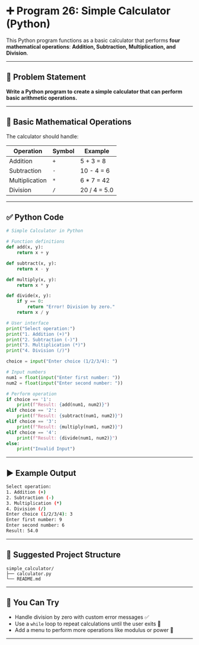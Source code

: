 
# ➕ Program 26: Simple Calculator (Python)

This Python program functions as a basic calculator that performs **four mathematical operations**: **Addition, Subtraction, Multiplication, and Division**.

---

## 📌 Problem Statement

**Write a Python program to create a simple calculator that can perform basic arithmetic operations.**

---

## 🧮 Basic Mathematical Operations

The calculator should handle:

| Operation      | Symbol | Example             |
|----------------|--------|---------------------|
| Addition       | `+`    | 5 + 3 = 8           |
| Subtraction    | `-`    | 10 - 4 = 6          |
| Multiplication | `*`    | 6 * 7 = 42          |
| Division       | `/`    | 20 / 4 = 5.0        |

---

## ✅ Python Code

```python
# Simple Calculator in Python

# Function definitions
def add(x, y):
    return x + y

def subtract(x, y):
    return x - y

def multiply(x, y):
    return x * y

def divide(x, y):
    if y == 0:
        return "Error! Division by zero."
    return x / y

# User interface
print("Select operation:")
print("1. Addition (+)")
print("2. Subtraction (-)")
print("3. Multiplication (*)")
print("4. Division (/)")

choice = input("Enter choice (1/2/3/4): ")

# Input numbers
num1 = float(input("Enter first number: "))
num2 = float(input("Enter second number: "))

# Perform operation
if choice == '1':
    print(f"Result: {add(num1, num2)}")
elif choice == '2':
    print(f"Result: {subtract(num1, num2)}")
elif choice == '3':
    print(f"Result: {multiply(num1, num2)}")
elif choice == '4':
    print(f"Result: {divide(num1, num2)}")
else:
    print("Invalid Input")
```

---

## ▶️ Example Output

```bash
Select operation:
1. Addition (+)
2. Subtraction (-)
3. Multiplication (*)
4. Division (/)
Enter choice (1/2/3/4): 3
Enter first number: 9
Enter second number: 6
Result: 54.0
```

---

## 📁 Suggested Project Structure

```
simple_calculator/
├── calculator.py
└── README.md
```

---

## 🧠 You Can Try

- Handle division by zero with custom error messages ✅
- Use a `while` loop to repeat calculations until the user exits 🔁
- Add a menu to perform more operations like modulus or power 🔢

---
